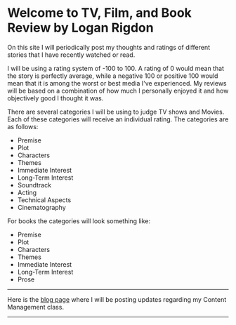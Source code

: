 # Welcome to TV, Film, and Book Review by Logan Rigdon

On this site I will periodically post my thoughts and ratings of different stories that I have recently watched or read.

I will be using a rating system of -100 to 100. A rating of 0 would mean that the story is perfectly average, while a negative 100 or positive 100 would mean that it is among the worst or best media I've experienced. My reviews will be based on a combination of how much I personally enjoyed it and how objectively good I thought it was.

There are several categories I will be using to judge TV shows and Movies. Each of these categories will receive an individual rating. The categories are as follows:
- Premise
- Plot
- Characters
- Themes
- Immediate Interest
- Long-Term Interest
- Soundtrack
- Acting
- Technical Aspects
- Cinematography

For books the categories will look something like:
- Premise
- Plot
- Characters
- Themes
- Immediate Interest
- Long-Term Interest
- Prose

___________________________________________________________________________________________________________________________________________________________________________________

Here is the [blog page](https://logan-trine.github.io/tvfilmbookreview/blog) where I will be posting updates regarding my Content Management class.

___________________________________________________________________________________________________________________________________________________________________________________
